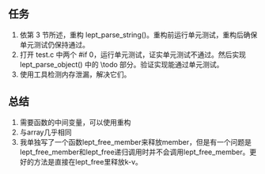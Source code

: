 ## 任务
1. 依第 3 节所述，重构 lept_parse_string()。重构前运行单元测试，重构后确保单元测试仍保持通过。
2. 打开 test.c 中两个 #if 0，运行单元测试，证实单元测试不通过。然后实现 lept_parse_object() 中的 \todo 部分。验证实现能通过单元测试。
3. 使用工具检测内存泄漏，解决它们。

## 总结
1. 需要函数的中间变量，可以使用重构
2. 与array几乎相同
3. 我单独写了一个函数lept_free_member来释放member，但是有一个问题是lept_free_member和lept_free递归调用时并不会调用lept_free_member。更好的方法是直接在lept_free里释放k-v。